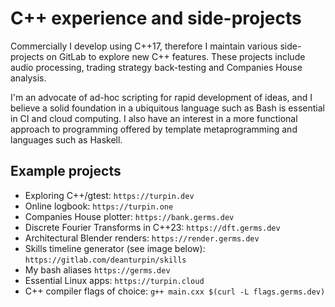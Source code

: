 # C++ experience and side-projects

Commercially I develop using C++17, therefore I maintain various
side-projects on GitLab to explore new C++ features. These projects include audio processing, trading strategy back-testing and Companies
House analysis.

I'm an advocate of ad-hoc scripting for rapid development of ideas, and I
believe a solid foundation in a ubiquitous language such as Bash is essential
in CI and cloud computing. I also have an interest in a more functional
approach to programming offered by template metaprogramming and languages such
as Haskell.

## Example projects

- Exploring C++/gtest: `https://turpin.dev`
- Online logbook: `https://turpin.one`
- Companies House plotter: `https://bank.germs.dev`
- Discrete Fourier Transforms in C++23: `https://dft.germs.dev`
- Architectural Blender renders: `https://render.germs.dev`
- Skills timeline generator (see image below): `https://gitlab.com/deanturpin/skills`
- My bash aliases `https://germs.dev`
- Essential Linux apps: `https://turpin.cloud`
- C++ compiler flags of choice: `g++ main.cxx $(curl -L flags.germs.dev)`

